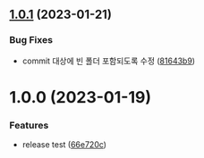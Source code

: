 ## [1.0.1](https://github.com/iam2go/cra-template-ego-typescript/compare/v1.0.0...v1.0.1) (2023-01-21)


### Bug Fixes

* commit 대상에 빈 폴더 포함되도록 수정 ([81643b9](https://github.com/iam2go/cra-template-ego-typescript/commit/81643b920f053d72d4b5749ae85398419fc51131))

# 1.0.0 (2023-01-19)


### Features

* release test ([66e720c](https://github.com/iam2go/cra-template-ego-typescript/commit/66e720c97d20ccd1ba44c4ffba6483e1dae9b6c2))
